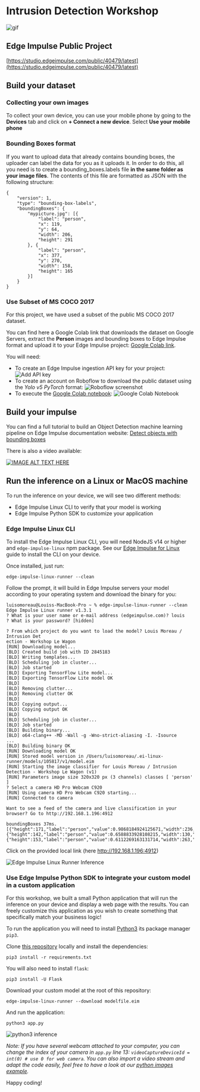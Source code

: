 # Intrusion Detection Workshop

![gif](templates/assets/render.gif)

## Edge Impulse Public Project

[https://studio.edgeimpulse.com/public/40479/latest](https://studio.edgeimpulse.com/public/40479/latest)

## Build your dataset

### Collecting your own images

To collect your own device, you can use your mobile phone by going to the **Devices** tab and click on **+ Connect a new device**. Select **Use your mobile phone**

### Bounding Boxes format

If you want to upload data that already contains bounding boxes, the uploader can label the data for you as it uploads it. In order to do this, all you need is to create a bounding_boxes.labels file **in the same folder as your image files**. The contents of this file are formatted as JSON with the following structure:

```
{
    "version": 1,
    "type": "bounding-box-labels",
    "boundingBoxes": {
        "mypicture.jpg": [{
            "label": "person",
            "x": 119,
            "y": 64,
            "width": 206,
            "height": 291
        }, {
            "label": "person",
            "x": 377,
            "y": 270,
            "width": 158,
            "height": 165
        }]
    }
}
```

### Use Subset of MS COCO 2017

For this project, we have used a subset of the public MS COCO 2017 dataset.

You can find here a Google Colab link that downloads the dataset on Google Servers, extract the **Person** images and bounding boxes to Edge Impulse format and upload it to your Edge Impulse project: [Google Colab link](https://colab.research.google.com/drive/16zg2WU5eY24WBBU6o-siBLQmQBo7pCV-?usp=sharing).

You will need:

- To create an Edge Impulse ingestion API key for your project:
![Add API key](templates/assets/add-ei-key.png)
- To create an account on Roboflow to download the public dataset using the *Yolo v5 PyTorch* format:
![Roboflow screenshot](templates/assets/roboflow-ms-coco.png)
- To execute the [Google Colab notebook](https://colab.research.google.com/drive/16zg2WU5eY24WBBU6o-siBLQmQBo7pCV-?usp=sharing):
![Google Colab Notebook](templates/assets/google-colab.png)


## Build your impulse

You can find a full tutorial to build an Object Detection machine learning pipeline on Edge Impulse documentation website: [Detect objects with bounding boxes](https://docs.edgeimpulse.com/docs/tutorials/object-detection)

There is also a video available:

[![IMAGE ALT TEXT HERE](https://img.youtube.com/vi/dY3OSiJyne0/0.jpg)](https://www.youtube.com/watch?v=dY3OSiJyne0)

## Run the inference on a Linux or MacOS machine

To run the inference on your device, we will see two different methods:

- Edge Impulse Linux CLI to verify that your model is working
- Edge Impulse Python SDK to customize your application

### Edge Impulse Linux CLI

To install the Edge Impulse Linux CLI, you will need NodeJS v14 or higher and `edge-impulse-linux` npm package. See our [Edge Impulse for Linux](https://docs.edgeimpulse.com/docs/edge-impulse-for-linux/edge-impulse-for-linux) guide to install the CLI on your device.

Once installed, just run:

```
edge-impulse-linux-runner --clean
```

Follow the prompt, it will build in Edge Impulse servers your model according to your operating system and download the binary for you:

```
luisomoreau@Louiss-MacBook-Pro ~ % edge-impulse-linux-runner --clean
Edge Impulse Linux runner v1.3.1
? What is your user name or e-mail address (edgeimpulse.com)? louis
? What is your password? [hidden]

? From which project do you want to load the model? Louis Moreau / Intrusion Det
ection - Workshop Le Wagon
[RUN] Downloading model...
[BLD] Created build job with ID 2845183
[BLD] Writing templates...
[BLD] Scheduling job in cluster...
[BLD] Job started
[BLD] Exporting TensorFlow Lite model...
[BLD] Exporting TensorFlow Lite model OK
[BLD] 
[BLD] Removing clutter...
[BLD] Removing clutter OK
[BLD] 
[BLD] Copying output...
[BLD] Copying output OK
[BLD] 
[BLD] Scheduling job in cluster...
[BLD] Job started
[BLD] Building binary...
[BLD] o64-clang++ -MD -Wall -g -Wno-strict-aliasing -I. -Isource 
...
[BLD] Building binary OK
[RUN] Downloading model OK
[RUN] Stored model version in /Users/luisomoreau/.ei-linux-runner/models/105817/v1/model.eim
[RUN] Starting the image classifier for Louis Moreau / Intrusion Detection - Workshop Le Wagon (v1)
[RUN] Parameters image size 320x320 px (3 channels) classes [ 'person' ]
? Select a camera HD Pro Webcam C920
[RUN] Using camera HD Pro Webcam C920 starting...
[RUN] Connected to camera

Want to see a feed of the camera and live classification in your browser? Go to http://192.168.1.196:4912

boundingBoxes 37ms. [{"height":171,"label":"person","value":0.9868184924125671,"width":236,"x":8,"y":148},{"height":142,"label":"person","value":0.6588833928108215,"width":130,"x":81,"y":168},{"height":153,"label":"person","value":0.6112269163131714,"width":263,"x":0,"y":123}]
```

Click on the provided local link (here http://192.168.1.196:4912)

![Edge Impulse Linux Runner Inference](templates/assets/inference-ei-linux-cli.png)

### Use Edge Impulse Python SDK to integrate your custom model in a custom application

For this workshop, we built a small Python application that will run the inference on your device and display a web page with the results. You can freely customize this application as you wish to create something that specifically match your business logic!

To run the application you will need to install [Python3](https://www.python.org/downloads/) its package manager `pip3`.

Clone [this repository](https://github.com/luisomoreau/workshop-intrusion-detection) locally and install the dependencies:

```
pip3 install -r requirements.txt
```

You will also need to install `flask`:

```
pip3 install -U Flask
```

Download your custom model at the root of this repository:

```
edge-impulse-linux-runner --download modelfile.eim
```

And run the application:

```
python3 app.py
```

![python3 inference](templates/assets/python3-inference.png)

*Note: If you have several webcam attached to your computer, you can change the index of your camera in `app.py` line 13: `videoCaptureDeviceId = int(0) # use 0 for web camera`. You can also import a video stream and adapt the code easily, feel free to have a look at our [python images example](https://github.com/edgeimpulse/linux-sdk-python/tree/master/examples/image).*

Happy coding!
